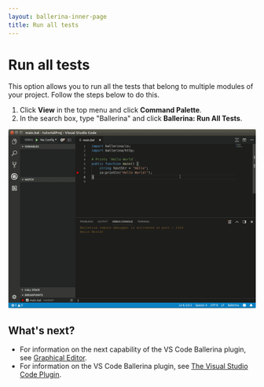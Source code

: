 ```yaml
---
layout: ballerina-inner-page
title: Run all tests
---
```


# Run all tests

This option allows you to run all the tests that belong to multiple modules of your project. Follow the steps below to do this.

1. Click **View** in the top menu and click **Command Palette**.
2. In the search box, type "Ballerina" and click **Ballerina: Run All Tests**.

![Run all tests](../../images/run-all-tests.gif)

## What's next?

- For information on the next capability of the VS Code Ballerina plugin, see [Graphical Editor](graphical-editor.md).
- For information on the VS Code Ballerina plugin, see [The Visual Studio Code Plugin](../vscode-plugin.md).
